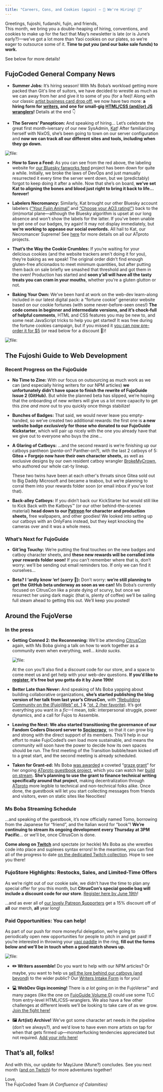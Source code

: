 ```yaml
---
title: "Careers, Cons, and Cookies (again) — 🏦 We're Hiring! 🏦"
---
```


Greetings, fujoshi, fudanshi, fujin, and friends,<br />
This month, we bring you a double-heaping of hiring, conventions, and cookies to make up for the fact that May’s newsletter is late (or is June’s early?)—we’ve got a lot more than Yaoi cookies on our plates, so we’re eager to outsource some of it. **Time to put _you_ (and our bake sale funds) to work.**

See below for more details!


## FujoCoded General Company News

- **Summer Jobs:** It’s hiring season! With Ms Boba’s workload getting more packed than Git's line of suitors, we have decided to wrestle as much as we can away from her and give it to some of you (for a fee)! Along with our classic [artist business card drop off](https://forms.gle/Cm2wq9numpBMoUZJA), we now have two more: **a hiring form for [writers](https://forms.gle/DensB2JHppK4A98M8), and one for small-gig [HTML/CSS (and/or) JS wranglers](https://forms.gle/HNMHCJ5N5XoV35Y27)!** Details at the end 👇

- **The Servers’ Panopticon:** And speaking of hiring… Let’s celebrate the great first month-iversary of our new SysAdmin, [Kat](https://bsky.app/profile/kat.bsky.girlonthemoon.xyz)! After familiarizing herself with NixOS, she’s been going to town on our server configuration and **now we can track all our different sites and tools, including when they go down.**

![file:](./images/status.png)

- **How to Save a Feed:** As you can see from the red above, the labeling website for [our Bluesky fanworks feed](https://bsky.app/profile/fanworkslabels.bsky.social) project has been down for quite a while. Initially, we broke the laws of DevOps and just manually resurrected it every time the server went down, but we (predictably) forgot to keep doing it after a while. Now that she’s on board, **we’ve set Kat to aligning the bones and blood just right to bring it back to life… forever!**

- **Labelers Necromancy:** Similarly, Kat brought our other Bluesky account labelers ([“Your Fujin Animal”](https://bsky.app/profile/fujinlabeler.bsky.social) and [“Choose your AO3 rating!”](https://bsky.app/profile/ao3labeler.bsky.social)) back to the (im)mortal plane—although the Bluesky algorithm is upset at our long absence and won’t show the labels for the latter. If you’ve been unable to get one of our badges, try again! It may not display immediately, but **we’re working to appease our social overlords.** All hail to Kat, our Necromancer Supreme! See [here](https://atfujo.fujocoded.com/) for more details on all our ATproto projects.

- **That’s the Way the Cookie Crumbles:** If you’re waiting for your delicious cookies (and the website trackers aren't doing it for you), they’re baking as we speak! The original order didn’t find enough gluten-free aficionados to meet minimum quantities, but after putting them back on sale briefly we smashed that threshold and got them in the oven! Production has started and **soon y’all will have all the tasty treats you can cram in your mouths**, whether you’re a gluten glutton or not.

- **Baking Your Own:** We’ve been hard at work on the web-dev learn-along included in our latest digital pack: a “fortune cookie” generator website based on our cookie fortunes (with some never-before-seen ones!) **The code comes in beginner and intermediate versions, and it’s chock-full of helpful comments**, HTML and CSS features you may be new to, and some neat JavaScript tricks to help you get started! It was free during the fortune cookies campaign, but if you missed it [you can now pre-order it for $5](https://store.fujocoded.com/products/fandom-cookies/fandom-cookies-digital-items-pack-discounted) (or read below for a discount 👀)!

![file:](./images/learnalong_css.png)


## The Fujoshi Guide to Web Development

### Recent Progress on the FujoGuide

- **No Time to Zine:** With our focus on outsourcing as much work as we can (and especially hiring writers for our NPM articles) **we unfortunately didn’t have space to finish the rewrite of FujoGuide Issue 2 (GitHub).** But while the planned beta has slipped, we’re hoping that the onboarding of new writers will give us a lot more capacity to get this zine _and more_ out to you quickly once things stabilize!

- **Bunches of Badges:** That said, we would never leave you empty-handed, so we’ve created two additional rewards: the first one is **a new website badge _exclusively_ for those who donated to our FujoGuide Kickstarter**, which will pair up nicely with the one you already have that we give out to everyone who buys the zine...

- **A Glaring of Catboys:** ...and the second reward is we’re finishing up our catboys pantheon (_penta_-on? Panther-on?), with the last 2 catboys of 5: **Gitea + Forgejo now have their own character sheets,** as well as exclusive designs by our own resident catboy wrangler [BrokeMyCrown](https://www.fujoweb.dev/team/brokemycrown), who authored our whole cat-ty lineup.

  These two twins have been at each other's throats since Gitea sold out to Big Daddy Microsoft and became a teaboo, but we’re planning to corral them into your rewards folder soon (or email inbox if you’ve lost that).

- **Back-alley Catboys:** If you didn’t back our KickStarter but would still like to Kick Back with the Katboys™ (or our other behind-the-scenes material) **head down to our [Patreon](https://www.patreon.com/fujocoded) for character and production sheets,** free wallpapers, and other goodies! We looked into setting up our catboys with an OnlyFans instead, but they kept knocking the cameras over and it was a whole mess.

### What’s Next for FujoGuide

- **Git’ing Touchy:** We’re putting the final touches on the new badges and catboy character sheets, and **these new rewards will be corralled into your rewards folder soon!** If you can’t remember where that is, don’t worry: we’ll be sending out email reminders too. If only we can find it ourselves...

- **Beta? I ‘ardly know ‘er! (_sorry_ 🥺):** Don’t worry: **we’re still planning to get the GitHub beta underway as soon as we can!** Ms Boba’s currently focused on CitrusCon like a pirate dying of scurvy, but once we resurrect her using dark magic (that is, plenty of coffee) we’ll be sailing full steam ahead to getting this out. We’ll keep you posted!


## Around the FujoVerse

### In the press

- **Getting Conned 2: the Reconnening:** We’ll be attending [CitrusCon](https://www.citruscon.com/) again, with Ms Boba giving a talk on how to work together as a community even when everything, well... _kinda sucks_.

  ![file:](images/citruscon_talk.png)

  At the con you’ll also find a discount code for our store, and a space to come meet us and get help with your web-dev questions. **If you’d like to [register](https://www.eventbrite.com/e/citrus-con-2025-tickets-949332648507), it’s free but you gotta do it by June 19th!**

- **Better Late than Never:** And speaking of Ms Boba yapping about building collaborative organizations, **she’s started publishing the blog version of her talk from last year’s CitrusCon**, with [“Rebuilding Community on the (Fujo)Web” pt. 1](https://www.essentialrandomness.com/posts/rebuilding-community-on-the-web/part-1) & [“pt. 2 (her favorite)](https://www.essentialrandomness.com/posts/rebuilding-community-on-the-web/part-2). It’s got everything you want in a _fic_—I mean, _talk_: interpersonal struggle, power dynamics, and a call for Fujos to Assemble.

- **Leaving the Nest:** **We also started transitioning the governance of our Fandom Coders Discord server to [Sociocracy](https://www.sociocracyforall.org/content/)**, so that it can grow big and strong with the direct support of its members. This’ll help in our effort to make FujoCoded’s own load more sustainable, and means the community will soon have the power to decide how its own spaces should be run. The first meeting of the Transition bubble/team kicked off to a great start, and the second meeting is already scheduled.

- **Taken for Grant-ed:** Ms Boba [was awarded](https://bsky.app/profile/essentialrandom.bsky.social/post/3lqb53vot7c23) a coveted “[graze grant](https://bsky.app/profile/graze.social/post/3lohcyw37fc2j)” for her ongoing [ATproto guestbook project](https://github.com/FujoWebDev/lexicon-guestbook), which you can watch her [build on stream](https://www.twitch.tv/collections/OdaSBo9XORgtPQ). **She’s planning to use the grant to finance technical writing specifically around that project**, making decentralization through [ATproto](https://atproto.com/) more legible to technical and non-technical folks alike. Once done, the guestbook will let you start collecting messages from friends and visitors, even on static sites like Neocities!

### Ms Boba Streaming Schedule

...and speaking of the guestbook, it’s now officially named Tomo, borrowing from the Japanese for “friend”, and the Italian word for “book”! **We’re continuing to stream its ongoing development every Thursday at 3PM Pacific**... or we'll be, once CitrusCon is done.

**Come along on [Twitch](https://www.twitch.tv/essentialrandomness)** and spectate (or heckle) Ms Boba as she wrestles code into place and suplexes syntax errors! In the meantime, you can find all of the progress to date [on the dedicated Twitch collection](https://www.twitch.tv/collections/OdaSBo9XORgtPQ). Hope to see you there!

### FujoStore Highlights: Restocks, Sales, and Limited-Time Offers

As we’re right out of our cookie sale, we didn’t have the time to plan any special offer for you this month, but **CitrusCon’s special goodie bag will include a discount code for our store**. [Register here by June 19th](https://www.eventbrite.com/e/citrus-con-2025-tickets-949332648507)!

...and as ever all of [our lovely Patreon $upporters](https://www.patreon.com/fujocoded) get a 15% discount off of **all** our merch, **all** year long!

### Paid Opportunities: You can help!

As part of our push for more moneyful delegation, we’re going to periodically open new opportunities for people to pitch in and get paid! If you’re interested in throwing your [yaoi paddle](https://store.fujocoded.com/products/paddles) in the ring, **fill out the forms below and we’ll be in touch when a good match shows up.**

![file:](./images/we_want_you.png)

- **✏️ Writers assemble!** Do you want to help with our NPM articles? Or maybe, you want to help us [sell the lore behind our catboys (and beyond)](https://www.fujoweb.dev/characters) to the wider public? Our [Writers Intake Form](https://forms.gle/DensB2JHppK4A98M8) is for you!

- **💻 WebDev Gigs incoming!** There is _a lot_ going on in the FujoVerse™ and many pages (like the one on [FujoGuide Volume 0](https://www.fujoweb.dev/volume-0)) could use some TLC from entry-level HTML/CSS-wranglers. We also have a few other challenges at different levels we’ll be looking to take care of as we grow. [Join the fight here!](https://forms.gle/HNMHCJ5N5XoV35Y27)

- **🖼️ Art(ist) Archive!** We’ve got some character art needs in the pipeline (don’t we always?), and we’d love to have even more artists on tap for when that gets firmed up—monsterfucking tendencies appreciated but not required. [Add your info here!](https://forms.gle/Cm2wq9numpBMoUZJA)


## That’s all, folks!

And with this, our update for May/June (Mune?) concludes. See you next month ([and on
Twitch](https://www.twitch.tv/essentialrandomness)) for more adventures
together!

Love,<br /> The FujoCoded Team _(A Confluence of Calamities)_
